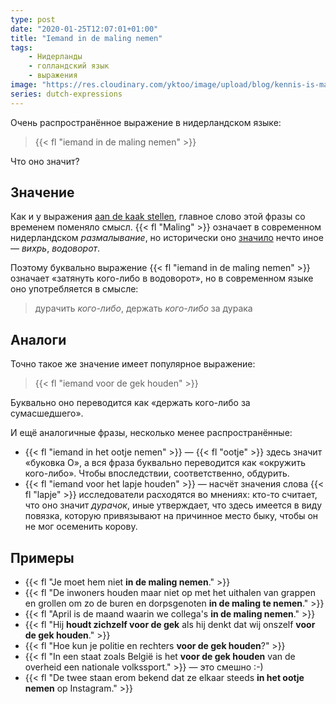 ```yaml
---
type: post
date: "2020-01-25T12:07:01+01:00"
title: "Iemand in de maling nemen"
tags:
    - Нидерланды
    - голландский язык
    - выражения
image: "https://res.cloudinary.com/yktoo/image/upload/blog/kennis-is-macht.jpg"
series: dutch-expressions
---
```


Очень распространённое выражение в нидерландском языке:

> {{< fl "iemand in de maling nemen" >}}

Что оно значит?

<!--more-->

## Значение

Как и у выражения [aan de kaak stellen](0566), главное слово этой фразы со временем поменяло смысл. {{< fl "Maling" >}} означает в современном нидерландском *размалывание*, но исторически оно [значило](https://onzetaal.nl/taaladvies/in-het-ootje-nemen/) нечто иное — *вихрь*, *водоворот*.

Поэтому буквально выражение {{< fl "iemand in de maling nemen" >}} означает «затянуть кого-либо в водоворот», но в современном языке оно употребляется в смысле:

> дурачить *кого-либо*, держать *кого-либо* за дурака

## Аналоги

Точно такое же значение имеет популярное выражение:

> {{< fl "iemand voor de gek houden" >}}

Буквально оно переводится как «держать кого-либо за сумасшедшего».

И ещё аналогичные фразы, несколько менее распространённые:

* {{< fl "iemand in het ootje nemen" >}} — {{< fl "ootje" >}} здесь значит «буковка О», а вся фраза буквально переводится как «окружить кого-либо». Чтобы впоследствии, соответственно, обдурить.
* {{< fl "iemand voor het lapje houden" >}} — насчёт значения слова {{< fl "lapje" >}} исследователи расходятся во мнениях: кто-то считает, что оно значит *дурачок*, иные утверждает, что здесь имеется в виду повязка, которую привязывают на причинное место быку, чтобы он не мог осеменить корову.

## Примеры

* {{< fl "Je moet hem niet **in de maling nemen**." >}}
* {{< fl "De inwoners houden maar niet op met het uithalen van grappen en grollen om zo de buren en dorpsgenoten **in de maling te nemen**." >}}
* {{< fl "April is de maand waarin we collega's **in de maling nemen**." >}}
* {{< fl "Hij **houdt zichzelf voor de gek** als hij denkt dat wij onszelf **voor de gek houden**." >}}
* {{< fl "Hoe kun je politie en rechters **voor de gek houden**?" >}}
* {{< fl "In een staat zoals België is het **voor de gek houden** van de overheid een nationale volkssport." >}} — это смешно :-)
* {{< fl "De twee staan erom bekend dat ze elkaar steeds **in het ootje nemen** op Instagram." >}}

